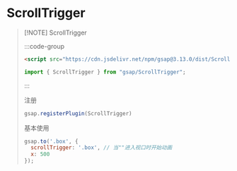 # ScrollTrigger

> [!NOTE] ScrollTrigger
>
> :::code-group
>
> ```html [CDN]
> <script src="https://cdn.jsdelivr.net/npm/gsap@3.13.0/dist/ScrollTrigger.min.js"></script>
> ```
>
> ```js [ESM]
> import { ScrollTrigger } from "gsap/ScrollTrigger";
> ```
>
> :::
>
> 注册
>
> ```js
> gsap.registerPlugin(ScrollTrigger) 
> ```
>
> 基本使用
>
> ```js
> gsap.to('.box', {
> 	scrollTrigger: '.box', // 当""进入视口时开始动画
> 	x: 500
> });
> ```

